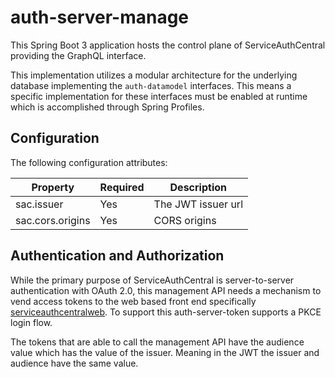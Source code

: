 # auth-server-manage

This Spring Boot 3 application hosts the control plane of ServiceAuthCentral providing the GraphQL interface.

This implementation utilizes a modular architecture for the underlying database implementing the `auth-datamodel` interfaces. This means a specific implementation for these interfaces must be enabled at runtime which is accomplished through Spring Profiles.

## Configuration

The following configuration attributes:

| Property         | Required | Description        |
| ---------------- | -------- | ------------------ |
| sac.issuer       | Yes      | The JWT issuer url |
| sac.cors.origins | Yes      | CORS origins       |

## Authentication and Authorization

While the primary purpose of ServiceAuthCentral is server-to-server authentication with OAuth 2.0, this management API needs a mechanism to vend access tokens to the web based front end specifically [serviceauthcentralweb](https://github.com/UnitVectorY-Labs/serviceauthcentralweb). To support this auth-server-token supports a PKCE login flow.

The tokens that are able to call the management API have the audience value which has the value of the issuer. Meaning in the JWT the issuer and audience have the same value.

